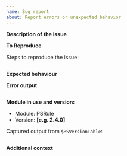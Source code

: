 ```yaml
---
name: Bug report
about: Report errors or unexpected behavior
---
```


**Description of the issue**

<!-- A clear and concise description of what the bug is. -->

**To Reproduce**

Steps to reproduce the issue:

```powershell

```

**Expected behaviour**

<!-- A clear and concise description of what you expected to happen. -->

**Error output**

<!-- Capture any error messages and or verbose messages with `-Verbose`. -->

```text

```

**Module in use and version:**

- Module: PSRule
- Version: **[e.g. 2.4.0]**

Captured output from `$PSVersionTable`:

```text

```

**Additional context**

<!-- Add any other context about the problem here. -->
